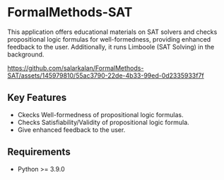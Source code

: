 # FormalMethods-SAT
This application offers educational materials on SAT solvers and checks propositional logic formulas for well-formedness, providing enhanced feedback to the user. Additionally, it runs Limboole (SAT Solving) in the background.

https://github.com/salarkalan/FormalMethods-SAT/assets/145979810/55ac3790-22de-4b33-99ed-0d2335933f7f

## Key Features
- Ckecks Well-formedness of propositional logic formulas.
- Checks Satisfiability/Validity of propositional logic formula.
- Give enhanced feedback to the user.

## Requirements
- Python >= 3.9.0
